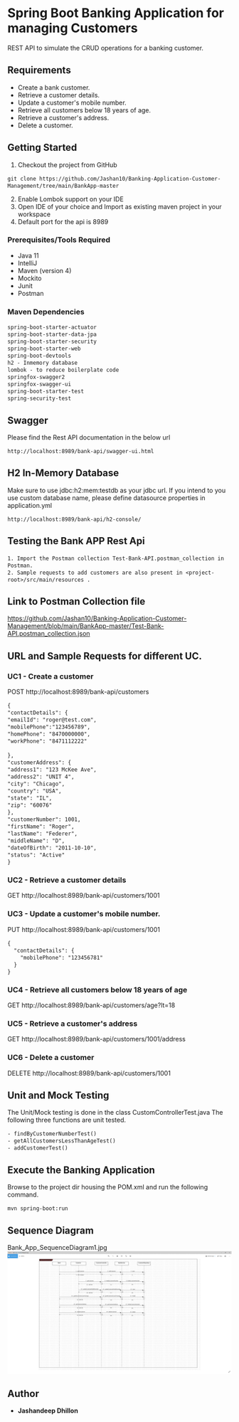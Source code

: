 # Spring Boot Banking Application for managing Customers

REST API to simulate the CRUD operations for a banking customer. 

## Requirements

*	Create a bank customer.
*	Retrieve a customer details.  
*	Update a customer's mobile number.
* Retrieve all customers below 18 years of age.
* Retrieve a customer's address.
* Delete a customer. 


## Getting Started

1. Checkout the project from GitHub
```
git clone https://github.com/Jashan10/Banking-Application-Customer-Management/tree/main/BankApp-master
```
2. Enable Lombok support on your IDE
3. Open IDE of your choice and Import as existing maven project in your workspace
4. Default port for the api is 8989


### Prerequisites/Tools Required

* Java 11
* IntelliJ
* Maven (version 4)
* Mockito
* Junit  
* Postman 

### Maven Dependencies

```
spring-boot-starter-actuator
spring-boot-starter-data-jpa
spring-boot-starter-security
spring-boot-starter-web
spring-boot-devtools
h2 - Inmemory database
lombok - to reduce boilerplate code
springfox-swagger2
springfox-swagger-ui
spring-boot-starter-test
spring-security-test
```

## Swagger

Please find the Rest API documentation in the below url
```
http://localhost:8989/bank-api/swagger-ui.html
```

## H2 In-Memory Database

Make sure to use jdbc:h2:mem:testdb as your jdbc url. If you intend to you use custom database name, please
define datasource properties in application.yml
```
http://localhost:8989/bank-api/h2-console/
```

## Testing the Bank APP Rest Api
```
1. Import the Postman collection Test-Bank-API.postman_collection in Postman.
2. Sample requests to add customers are also present in <project-root>/src/main/resources .
```
## Link to Postman Collection file
https://github.com/Jashan10/Banking-Application-Customer-Management/blob/main/BankApp-master/Test-Bank-API.postman_collection.json

## URL and Sample Requests for different UC.
### UC1 - Create a customer
POST http://localhost:8989/bank-api/customers
```
{
"contactDetails": {
"emailId": "roger@test.com",
"mobilePhone":"123456789",
"homePhone": "8470000000",
"workPhone": "8471112222"

},
"customerAddress": {
"address1": "123 McKee Ave",
"address2": "UNIT 4",
"city": "Chicago",
"country": "USA",
"state": "IL",
"zip": "60076"
},
"customerNumber": 1001,
"firstName": "Roger",
"lastName": "Federer",
"middleName": "D",
"dateOfBirth": "2011-10-10",
"status": "Active"
}
```
### UC2 - Retrieve a customer details
GET http://localhost:8989/bank-api/customers/1001

### UC3 - Update a customer's mobile number.
PUT http://localhost:8989/bank-api/customers/1001
```
{
  "contactDetails": {
    "mobilePhone": "123456781"
  }
}
```
### UC4 - Retrieve all customers below 18 years of age
GET http://localhost:8989/bank-api/customers/age?lt=18

### UC5 - Retrieve a customer's address
GET http://localhost:8989/bank-api/customers/1001/address

### UC6 - Delete a customer
DELETE http://localhost:8989/bank-api/customers/1001

## Unit and Mock Testing

The Unit/Mock testing is done in the class CustomControllerTest.java
The following three functions are unit tested.
```
- findByCustomerNumberTest()
- getAllCustomersLessThanAgeTest()
- addCustomerTest()
```

## Execute the Banking Application

Browse to the project dir housing the POM.xml and run the following command.
```
mvn spring-boot:run
```
 

## Sequence Diagram
 Bank_App_SequenceDiagram1.jpg
![img_1.png](img_1.png)
## Author

* **Jashandeep Dhillon**


